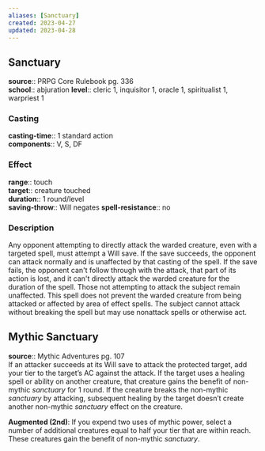 ```yaml
---
aliases: [Sanctuary]
created: 2023-04-27
updated: 2023-04-28
---
```


## Sanctuary

**source**:: PRPG Core Rulebook pg. 336  
**school**:: abjuration
**level**:: cleric 1, inquisitor 1, oracle 1, spiritualist 1, warpriest 1

### Casting

**casting-time**:: 1 standard action  
**components**:: V, S, DF

### Effect

**range**:: touch  
**target**:: creature touched  
**duration**:: 1 round/level  
**saving-throw**:: Will negates
**spell-resistance**:: no

### Description

Any opponent attempting to directly attack the warded creature, even with a targeted spell, must attempt a Will save. If the save succeeds, the opponent can attack normally and is unaffected by that casting of the spell. If the save fails, the opponent can't follow through with the attack, that part of its action is lost, and it can't directly attack the warded creature for the duration of the spell. Those not attempting to attack the subject remain unaffected. This spell does not prevent the warded creature from being attacked or affected by area of effect spells. The subject cannot attack without breaking the spell but may use nonattack spells or otherwise act.

## Mythic Sanctuary

**source**:: Mythic Adventures pg. 107  
If an attacker succeeds at its Will save to attack the protected target, add your tier to the target’s AC against the attack. If the target uses a healing spell or ability on another creature, that creature gains the benefit of non-mythic *sanctuary* for 1 round. If the creature breaks the non-mythic *sanctuary* by attacking, subsequent healing by the target doesn’t create another non-mythic *sanctuary* effect on the creature.  
  
**Augmented (2nd)**: If you expend two uses of mythic power, select a number of additional creatures equal to half your tier that are within reach. These creatures gain the benefit of non-mythic *sanctuary*.
